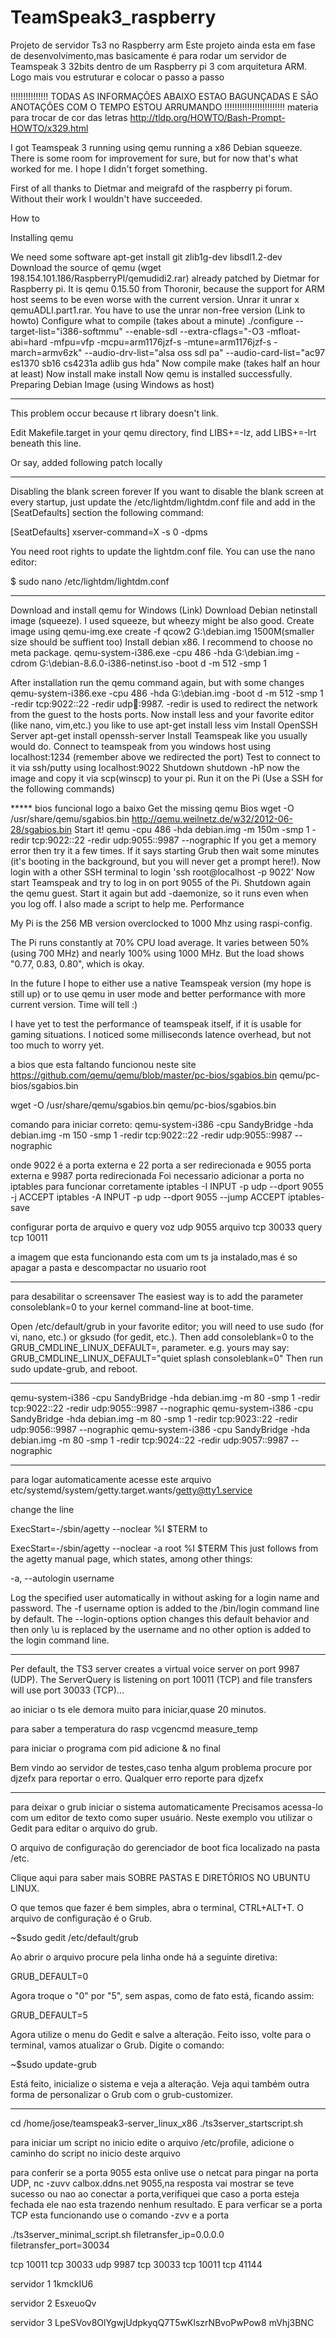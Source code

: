 # TeamSpeak3_raspberry
Projeto de servidor Ts3 no Raspberry arm
Este projeto ainda esta em fase de desenvolvimento,mas basicamente é para rodar um servidor de Teamspeak 3 32bits dentro de um Raspberry pi 3 com arquitetura ARM.
Logo mais vou estruturar e colocar o passo a passo

!!!!!!!!!!!!!!! TODAS AS INFORMAÇÕES ABAIXO ESTAO BAGUNÇADAS E SÃO ANOTAÇÕES COM O TEMPO ESTOU ARRUMANDO !!!!!!!!!!!!!!!!!!!!!!!!
materia para trocar de cor das letras http://tldp.org/HOWTO/Bash-Prompt-HOWTO/x329.html


I got Teamspeak 3 running using qemu running a x86 Debian squeeze. There is some room for improvement for sure, but for now that's what worked for me. I hope I didn't forget something.

First of all thanks to Dietmar and meigrafd of the raspberry pi forum. Without their work I wouldn't have succeeded.

How to

Installing qemu

We need some software apt-get install git zlib1g-dev libsdl1.2-dev
Download the source of qemu (wget 198.154.101.186/RaspberryPI/qemudidi2.rar) already patched by Dietmar for Raspberry pi. It is qemu 0.15.50 from Thoronir, because the support for ARM host seems to be even worse with the current version.
Unrar it unrar x qemuADLI.part1.rar. You have to use the unrar non-free version (Link to howto)
Configure what to compile (takes about a minute) ./configure --target-list="i386-softmmu" --enable-sdl --extra-cflags="-O3 -mfloat-abi=hard -mfpu=vfp -mcpu=arm1176jzf-s -mtune=arm1176jzf-s -march=armv6zk" --audio-drv-list="alsa oss sdl pa" --audio-card-list="ac97 es1370 sb16 cs4231a adlib gus hda"
Now compile make (takes half an hour at least)
Now install make install
Now qemu is installed successfully.
Preparing Debian Image (using Windows as host)

******************
This problem occur because rt library doesn't link.

Edit Makefile.target in your qemu directory, find LIBS+=-lz, add LIBS+=-lrt beneath this line.

Or say, added following patch locally
**************************************
Disabling the blank screen forever
If you want to disable the blank screen at every startup, just update the /etc/lightdm/lightdm.conf file and add in the [SeatDefaults] section the following command:

[SeatDefaults]
xserver-command=X -s 0 -dpms
 
You need root rights to update the lightdm.conf file. You can use the nano editor:

$ sudo nano /etc/lightdm/lightdm.conf
********************************************

Download and install qemu for Windows (Link)
Download Debian netinstall image (squeeze). I used squeeze, but wheezy might be also good.
Create image using qemu-img.exe create -f qcow2 G:\debian.img 1500M(smaller size should be suffient too)
Install debian x86. I recommend to choose no meta package. qemu-system-i386.exe -cpu 486 -hda G:\debian.img -cdrom G:\debian-8.6.0-i386-netinst.iso -boot d -m 512 -smp 1

After installation run the qemu command again, but with some changes qemu-system-i386.exe -cpu 486 -hda G:\debian.img -boot d -m 512 -smp 1 -redir tcp:9022::22 -redir udp:1234::9987. -redir is used to redirect the network from the guest to the hosts ports.
Now install less and your favorite editor (like nano, vim,etc.) you like to use apt-get install less vim
Install OpenSSH Server apt-get install openssh-server
Install Teamspeak like you usually would do.
Connect to teamspeak from you windows host using localhost:1234 (remember above we redirected the port)
Test to connect to it via ssh/putty using localhost:9022
Shutdown shutdown -hP now the image and copy it via scp(winscp) to your pi.
Run it on the Pi (Use a SSH for the following commands)

***** bios funcional logo a baixo Get the missing qemu Bios wget -O /usr/share/qemu/sgabios.bin http://qemu.weilnetz.de/w32/2012-06-28/sgabios.bin
Start it! qemu -cpu 486 -hda debian.img -m 150m -smp 1 -redir tcp:9022::22 -redir udp:9055::9987 --nographic
If you get a memory error then try it a few times.
If it says starting Grub then wait some minutes (it's booting in the background, but you will never get a prompt here!). Now login with a other SSH terminal to login 'ssh root@localhost -p 9022'
Now start Teamspeak and try to log in on port 9055 of the Pi.
Shutdown again the qemu guest.
Start it again but add -daemonize, so it runs even when you log off. I also made a script to help me.
Performance

My Pi is the 256 MB version overclocked to 1000 Mhz using raspi-config.

The Pi runs constantly at 70% CPU load average. It varies between 50% (using 700 MHz) and nearly 100% using 1000 MHz. But the load shows "0.77, 0.83, 0.80", which is okay.

In the future I hope to either use a native Teamspeak version (my hope is still up) or to use qemu in user mode and better performance with more current version. Time will tell :)

I have yet to test the performance of teamspeak itself, if it is usable for gaming situations. I noticed some milliseconds latence overhead, but not too much to worry yet.


a bios que esta faltando funcionou neste site
https://github.com/qemu/qemu/blob/master/pc-bios/sgabios.bin
qemu/pc-bios/sgabios.bin

wget -O /usr/share/qemu/sgabios.bin qemu/pc-bios/sgabios.bin

comando para iniciar correto:
qemu-system-i386 -cpu SandyBridge -hda debian.img -m 150 -smp 1 -redir tcp:9022::22 -redir udp:9055::9987 --nographic

onde 9022 é a porta externa e 22 porta a ser redirecionada
e 9055 porta externa e 9987 porta redirecionada
Foi necessario adicionar a porta no iptables para funcionar corretamente
iptables -I INPUT  -p udp --dport 9055 -j ACCEPT
iptables -A INPUT -p udp --dport 9055 --jump ACCEPT
iptables-save

configurar porta de arquivo e query
voz udp 9055
arquivo  tcp 30033
query tcp 10011

a imagem que esta funcionando esta com um ts ja instalado,mas é so apagar a pasta e descompactar no usuario root

***********
para desabilitar o screensaver
The easiest way is to add the parameter consoleblank=0 to your kernel command-line at boot-time.

Open /etc/default/grub in your favorite editor; you will need to use sudo (for vi, nano, etc.) or gksudo (for gedit, etc.).
Then add consoleblank=0 to the GRUB_CMDLINE_LINUX_DEFAULT=, parameter.
e.g. yours may say:
GRUB_CMDLINE_LINUX_DEFAULT="quiet splash consoleblank=0"
Then run sudo update-grub, and reboot.
************
qemu-system-i386 -cpu SandyBridge -hda debian.img -m 80 -smp 1 -redir tcp:9022::22 -redir udp:9055::9987 --nographic
qemu-system-i386 -cpu SandyBridge -hda debian.img -m 80 -smp 1 -redir tcp:9023::22 -redir udp:9056::9987 --nographic
qemu-system-i386 -cpu SandyBridge -hda debian.img -m 80 -smp 1 -redir tcp:9024::22 -redir udp:9057::9987 --nographic
******************************
para logar automaticamente
acesse este arquivo
etc/systemd/system/getty.target.wants/getty@tty1.service

change the line

  ExecStart=-/sbin/agetty --noclear %I $TERM
to

  ExecStart=-/sbin/agetty --noclear -a root %I $TERM
This just follows from the agetty manual page, which states, among other things:

-a, --autologin username

Log the specified user automatically in without asking for a login name and password. The -f username option is added to the /bin/login command line by default. The --login-options option changes this default behavior and then only \u is replaced by the username and no other option is added to the login command line.
*****************************
Per default, the TS3 server creates a virtual voice server on port 9987 (UDP). The ServerQuery is listening on port 10011 (TCP) and file transfers will use port 30033 (TCP)...

ao iniciar o ts ele demora muito para iniciar,quase 20 minutos.

para saber a temperatura do rasp
vcgencmd measure_temp

para iniciar o programa com pid adicione & no final


Bem vindo ao servidor de testes,caso tenha algum problema procure por djzefx para reportar o erro.
Qualquer erro reporte para djzefx


*********************************
para deixar o grub iniciar o sistema automaticamente
Precisamos acessa-lo com um editor de texto como super usuário. Neste exemplo vou utilizar o Gedit para editar o arquivo do grub.

O arquivo de configuração do gerenciador de boot fica localizado na pasta /etc.

Clique aqui para saber mais SOBRE PASTAS E DIRETÓRIOS NO UBUNTU LINUX. 

O que temos que fazer é bem simples, abra o terminal, CTRL+ALT+T. O arquivo de configuração é o Grub. 

~$sudo gedit /etc/default/grub

Ao abrir o arquivo procure pela linha onde há a seguinte diretiva:

GRUB_DEFAULT=0

Agora troque o "0" por "5", sem aspas, como de fato está, ficando assim:

GRUB_DEFAULT=5

Agora utilize o menu do Gedit e salve a alteração. Feito isso, volte para o terminal, vamos atualizar o Grub. Digite o comando:

~$sudo update-grub

Está feito, inicialize o sistema e veja a alteração.  Veja aqui também outra forma de personalizar o Grub com o grub-customizer.

**************************************

cd /home/jose/teamspeak3-server_linux_x86
./ts3server_startscript.sh

para iniciar um script no inicio edite o arquivo /etc/profile, adicione o caminho do script no inicio deste arquivo

para conferir se a porta 9055 esta onlive use o netcat para pingar na porta UDP, nc -zuvv calbox.ddns.net 9055,na resposta vai mostrar se teve sucesso ou nao ao conectar a porta,verifiquei que caso a porta esteja fechada ele nao esta trazendo nenhum resultado.
E para verficar se a porta TCP esta funcionando use o comando -zvv e a porta

./ts3server_minimal_script.sh filetransfer_ip=0.0.0.0 filetransfer_port=30034

tcp 10011
tcp 30033
udp 9987
tcp 30033
tcp 10011
tcp 41144

servidor 1
1kmckIU6

servidor 2
EsxeuoQv

servidor 3
LpeSVov8OlYgwjUdpkyqQ7T5wKlszrNBvoPwPow8
mVhj3BNC

